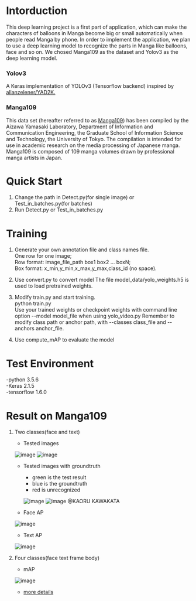 # Intorduction
This deep learning project is a first part of application, which can make the characters of balloons in Manga become big or small automatically when people read Manga by phone. In order to implement the application, we plan to use a deep learning model to recognize the parts in Manga like balloons, face and so on. We chosed Manga109 as the dataset and Yolov3 as the deep learning model.

### Yolov3
A Keras implementation of YOLOv3 (Tensorflow backend) inspired by [allanzelener/YAD2K.](https://github.com/allanzelener/YAD2K)

### Manga109
This data set (hereafter referred to as [Manga109](http://www.manga109.org/en/index.html)) has been compiled by the Aizawa Yamasaki Laboratory, Department of Information and Communication Engineering, the Graduate School of Information Science and Technology, the University of Tokyo. The compilation is intended for use in academic research on the media processing of Japanese manga. Manga109 is composed of 109 manga volumes drawn by professional manga artists in Japan.

# Quick Start
1. Change the path in Detect.py(for single image) or Test_in_batches.py(for batches)  
2. Run Detect.py or Test_in_batches.py
  
# Training
1. Generate your own annotation file and class names file.  
   One row for one image;  
   Row format: image_file_path box1 box2 ... boxN;  
   Box format: x_min,y_min,x_max,y_max,class_id (no space).  

2. Use convert.py to convert model
   The file model_data/yolo_weights.h5 is used to load pretrained weights.

3. Modify train.py and start training.  
   python train.py  
   Use your trained weights or checkpoint weights with command line option --model model_file when using yolo_video.py Remember to modify      class path or anchor path, with --classes class_file and --anchors anchor_file.

4. Use compute_mAP to evaluate the model

# Test Environment
  -python 3.5.6  
  -Keras 2.1.5  
  -tensorflow 1.6.0  

# Result on Manga109
1. Two classes(face and text)
   - Tested images
   
   ![image](https://github.com/Waahi/Yolov3_on_Manga109/blob/master/Result_and_Images/two%20classes/result_017.jpg)
   ![image](https://github.com/Waahi/Yolov3_on_Manga109/blob/master/Result_and_Images/two%20classes/result_021.jpg)
   
   - Tested images with groundtruth
     - green is the test result
     - blue is the groundtruth
     - red is unrecognized   
     
     ![image](https://github.com/Waahi/Yolov3_on_Manga109/blob/master/Result_and_Images/two%20classes/517.jpg)
     ![image](https://github.com/Waahi/Yolov3_on_Manga109/blob/master/Result_and_Images/two%20classes/521.jpg)
                                                                                                                         @KAORU KAWAKATA
                                                                                                                          
   - Face AP
   
   ![image](https://github.com/Waahi/Yolov3_on_Manga109/blob/master/Result_and_Images/two%20classes/face.png)
   
   - Text AP
   
   ![image](https://github.com/Waahi/Yolov3_on_Manga109/blob/master/Result_and_Images/two%20classes/text.png)
   
2. Four classes(face text frame body)
   - mAP  
   
   ![image](https://github.com/Waahi/Yolov3_on_Manga109/blob/master/Result_and_Images/four%20classes/mAP.png)
   
   - [more details](https://github.com/Waahi/Yolov3_on_Manga109/tree/master/Result%20and%20Images/four%20classes)
